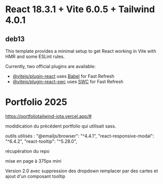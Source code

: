 # React 18.3.1 + Vite 6.0.5 + Tailwind 4.0.1
## deb13
This template provides a minimal setup to get React working in Vite with HMR and some ESLint rules.

Currently, two official plugins are available:

- [@vitejs/plugin-react](https://github.com/vitejs/vite-plugin-react/blob/main/packages/plugin-react/README.md) uses [Babel](https://babeljs.io/) for Fast Refresh
- [@vitejs/plugin-react-swc](https://github.com/vitejs/vite-plugin-react-swc) uses [SWC](https://swc.rs/) for Fast Refresh

# Portfolio 2025

https://portfoliotailwind-iota.vercel.app/#

modidication du précédent portfolio qui utilisait sass.

  outils utilisés :
    "@emailjs/browser": "^4.4.1",
    "react-responsive-modal": "^6.4.2",
    "react-tooltip": "^5.28.0",


récupération du repo

mise en page à 375px mini

Version 2.0 avec suppression des dropdown remplacer par des cartes et ajout d'un composant tooltip